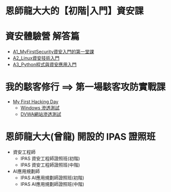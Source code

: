 # 恩師龍大大的【初階|入門】資安課


# 資安體驗營 解答篇
- [A1_MyFirstSecurity資安入門的第一堂課](https://github.com/MyFirstSecurity2020/20230301)
- [A2_Linux資安技術入門](https://github.com/MyFirstSecurity2020/20230302)
- [A3_Python程式與資安應用入門](https://github.com/MyFirstSecurity2020/SF2023A3)

# 我的駭客修行 ==>  第一場駭客攻防實戰課
- [My First Hacking Day](https://github.com/8wingflying/MyFirstHackingDay)
  - [Windows 滲透測試](https://github.com/8wingflying/MyFirstHackingDay/tree/main/%E9%A7%AD%E5%AE%A2%E6%94%BB%E9%98%B2%E5%AF%A6%E6%88%B0)
  - [DVWA網站滲透測試](https://github.com/8wingflying/MyFirstHackingDay/tree/main/%E7%B6%B2%E7%AB%99%E6%BB%B2%E9%80%8F%E6%B8%AC%E8%A9%A6) 

# 恩師龍大大(曾龍) 開設的 IPAS 證照班
- 資安工程師
  - IPAS 資安工程師證照班(初階)
  - IPAS 資安工程師證照班(中階)
- AI應用規劃師
  - IPAS AI應用規劃師證照班(初階)
  - IPAS AI應用規劃師證照班(中階)
